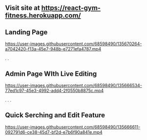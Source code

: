 

## Visit site at https://react-gym-fitness.herokuapp.com/

## Landing Page

https://user-images.githubusercontent.com/68598490/135670264-a7042420-f13a-45e7-948b-e7271efa4787.mp4


.
.
## Admin Page WIth Live Editing 

https://user-images.githubusercontent.com/68598490/135666534-77ed1c97-45e3-4992-add4-2f0550b8875c.mp4

.
.
.
## Quick Serching and Edit Feature

https://user-images.githubusercontent.com/68598490/135666611-092791d6-ce38-45d7-bf2d-e7b6f90a841e.mp4

